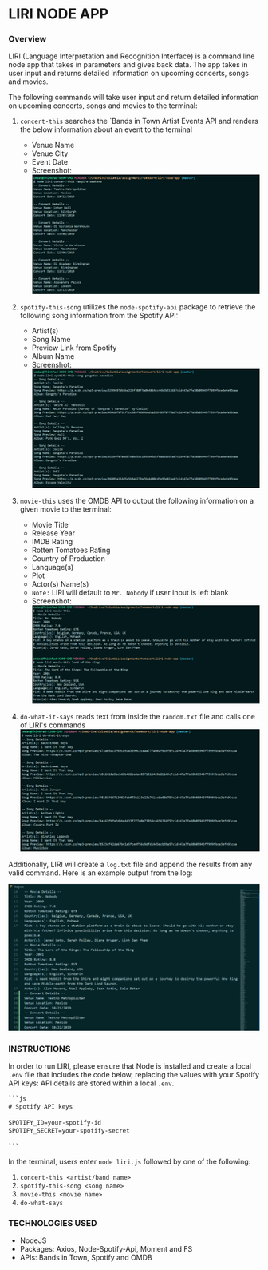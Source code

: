 # LIRI NODE APP

### Overview
LIRI (Language Interpretation and Recognition Interface) is a command line node
app that takes in parameters and gives back data. The app takes in user input
and returns detailed information on upcoming concerts, songs and movies.

The following commands will take user input and return detailed information on
upcoming concerts, songs and movies to the terminal:
1. `concert-this` searches the `Bands in Town Artist Events API and renders the below
     information about an event to the terminal
    * Venue Name
    * Venue City
    * Event Date
    * Screenshot:
    ![Screenshot](https://github.com/cmdavies10/liri-node-app/blob/master/screenshots/concert-this_screenshot.png)

2. `spotify-this-song` utilizes the `node-spotify-api` package to retrieve the
   following song information from the Spotify API:
   * Artist(s)
   * Song Name
   * Preview Link from Spotify
   * Album Name
   * Screenshot:
    ![screenshot](screenshots\spotify-this-song_screenshot.png)

3. `movie-this` uses the OMDB API to output the following information on a given
  movie to the terminal:
    * Movie Title
    * Release Year
    * IMDB Rating
    * Rotten Tomatoes Rating
    * Country of Production
    * Language(s)
    * Plot
    * Actor(s) Name(s)
    * `Note:` LIRI will default to `Mr. Nobody` if user input is left blank
    * Screenshot:
    ![screenshot](screenshots\movie-this_screenshot.png)

4. `do-what-it-says` reads text from inside the `random.txt` file and calls one of
   LIRI's commands
   ![screenshot](screenshots\do-what-it-says_screenshot.png)

Additionally, LIRI will create a `log.txt` file and append the results from any
valid command.  Here is an example output from the log:

  ![screenshot](screenshots\log-txt_screenshot.png)

### INSTRUCTIONS
In order to run LIRI, please ensure that Node is installed and create a local
`.env` file that includes the code below, replacing the values with your Spotify
API keys:
API details are stored within a local `.env`.

    ```js
    # Spotify API keys

    SPOTIFY_ID=your-spotify-id
    SPOTIFY_SECRET=your-spotify-secret

    ```

In the terminal, users enter `node liri.js` followed by one of the following:
1. `concert-this <artist/band name>`
2. `spotify-this-song <song name>`
3. `movie-this <movie name>`
4. `do-what-says`

### TECHNOLOGIES USED
  * NodeJS
  * Packages: Axios, Node-Spotify-Api, Moment and FS
  * APIs: Bands in Town, Spotify and OMDB




